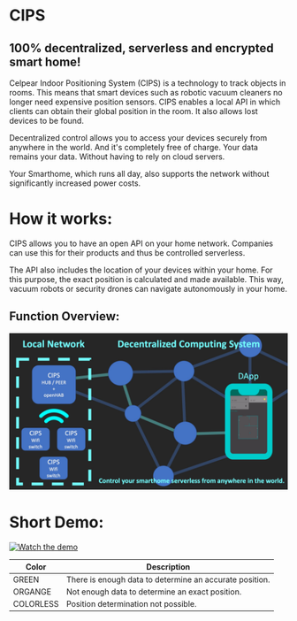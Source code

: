 # CIPS
## 100% decentralized, serverless and encrypted smart home!

Celpear Indoor Positioning System (CIPS) is a technology to track objects in rooms. This means that smart devices such as robotic vacuum cleaners no longer need expensive position sensors. CIPS enables a local API in which clients can obtain their global position in the room. It also allows lost devices to be found.

Decentralized control allows you to access your devices securely from anywhere in the world. And it's completely free of charge. Your data remains your data. Without having to rely on cloud servers.

Your Smarthome, which runs all day, also supports the network without significantly increased power costs.


# How it works:
CIPS allows you to have an open API on your home network. Companies can use this for their products and thus be controlled serverless.

The API also includes the location of your devices within your home. For this purpose, the exact position is calculated and made available. This way, vacuum robots or security drones can navigate autonomously in your home.

## Function Overview:
![Overview](/assets/images/cips_overview.jpg)


# Short Demo:
[![Watch the demo](https://celpear.com/cips/assets/preview.png)](https://celpear.com/cips/assets/demovideo.html)

| Color      | Description                                              |
|------------|----------------------------------------------------------|
|  GREEN     |  There is enough data to determine an accurate position. |
|  ORGANGE   |  Not enough data to determine an exact position.         |
|  COLORLESS |  Position determination not possible.                    |